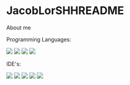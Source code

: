 # JacobLorSHHREADME
About me
<br>

<p>Programming Languages:</p>

<img src= "https://img.shields.io/badge/Python-FFD43B?style=for-the-badge&logo=python&logoColor=blue" />

<img src= "https://img.shields.io/badge/Scratch-4D97FF?style=for-the-badge&logo=Scratch&logoColor=white" />

<img src= "https://img.shields.io/badge/PHP-777BB4?style=for-the-badge&logo=php&logoColor=white"/>

<img src= "https://img.shields.io/badge/HTML5-E34F26?style=for-the-badge&logo=html5&logoColor=white"/>

<p style="font-weight: normal">IDE's:</p>

<img src = "https://img.shields.io/badge/nano-4A90E2?style=for-the-badge&logo=nano&logoColor=white"/>

<img src = "https://img.shields.io/badge/conda-342B029.svg?&style=for-the-badge&logo=anaconda&logoColor=white"/>

<img src = "https://img.shields.io/badge/VSCode-0078D4?style=for-the-badge&logo=visual%20studio%20code&logoColor=white"/>

<img src = "https://img.shields.io/badge/replit-667881?style=for-the-badge&logo=replit&logoColor=white"/>

<img src = "https://img.shields.io/badge/PyCharm-000000.svg?&style=for-the-badge&logo=PyCharm&logoColor=white"/>

